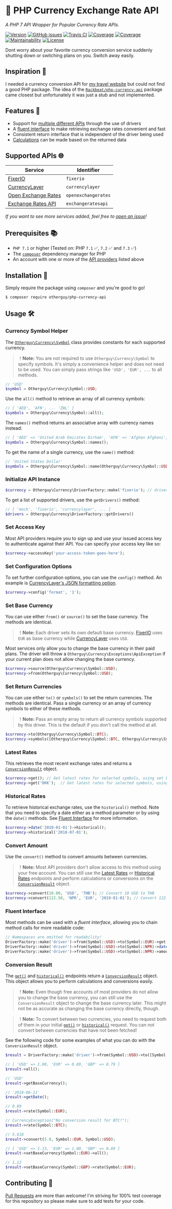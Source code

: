 # 💱 PHP Currency Exchange Rate API

_A PHP 7 API Wrapper for Popular Currency Rate APIs._

[![Version](https://img.shields.io/packagist/v/otherguy/php-currency-api.svg?style=flat-square)](https://packagist.org/packages/otherguy/php-currency-api)
[![GitHub issues](https://img.shields.io/github/issues/otherguy/php-currency-api.svg?style=flat-square)](https://github.com/otherguy/php-currency-api/issues)
[![Travis CI](https://img.shields.io/travis/otherguy/php-currency-api.svg?style=flat-square)](https://travis-ci.com/otherguy/php-currency-api)
[![Coverage](https://img.shields.io/coveralls/otherguy/php-currency-api.svg?style=flat-square)](https://coveralls.io/github/otherguy/php-currency-api?branch=master)
[![Coverage](https://img.shields.io/codeclimate/coverage-letter/otherguy/php-currency-api.svg?style=flat-square)](https://codeclimate.com/github/otherguy/php-currency-api)
[![Maintainability](https://img.shields.io/codeclimate/maintainability/otherguy/php-currency-api.svg?style=flat-square)](https://codeclimate.com/github/otherguy/php-currency-api)
[![License](https://img.shields.io/github/license/otherguy/php-currency-api.svg?style=flat-square)](LICENSE.md)

Dont worry about your favorite currency conversion service suddenly shutting down or switching plans on you. Switch away easily.

## Inspiration 💅

I needed a currency conversion API for [my travel website]() but could not find a good PHP package. The idea of the
[`Rackbeat/php-currency-api`](https://github.com/Rackbeat/php-currency-api) package came closest but unfortunately it
was just a stub and not implemented.

## Features 🌈

* Support for [multiple different APIs](#supported-apis-) through the use of drivers
* A [fluent interface](#fluent-interface) to make retrieving exchange rates convenient and fast
* Consistent return interface that is independent of the driver being used
* [Calculations](#conversion-result) can be made based on the returned data

## Supported APIs 🌐

| Service                                              | Identifier          |
|------------------------------------------------------|---------------------|
| [FixerIO](https://fixer.io)                          | `fixerio`           |
| [CurrencyLayer](https://currencylayer.com)           | `currencylayer`     |
| [Open Exchange Rates](https://openexchangerates.org) | `openexchangerates` |
| [Exchange Rates API](https://exchangeratesapi.io)    | `exchangeratesapi`  |

_If you want to see more services added, feel free to [open an issue](https://github.com/otherguy/php-currency-api/issues)!_

## Prerequisites 📚

* `PHP 7.1` or higher (Tested on: PHP `7.1` ✅, `7.2` ✅ and `7.3` ✅)
* The [`composer`](https://getcomposer.org) dependency manager for PHP
* An account with one or more of the [API providers](#supported-apis-) listed above

## Installation 🚀

Simply require the package using `composer` and you're good to go!

```bash
$ composer require otherguy/php-currency-api
```

## Usage 🛠

### Currency Symbol Helper

The [`Otherguy\Currency\Symbol`](src/Symbol.php) class provides constants for each supported currency.

> ！**Note:** You are not required to use `Otherguy\Currency\Symbol` to specify symbols. It's simply a convenience helper
> and does not need to be used. You can simply pass strings like `'USD', 'EUR', ...` to all methods.

```php
// 'USD'
$symbol = Otherguy\Currency\Symbol::USD;
```

Use the `all()` method to retrieve an array of all currency symbols:

```php
// [ 'AED', 'AFN', ... 'ZWL' ]
$symbols = Otherguy\Currency\Symbol::all();
```

The `names()` method returns an associative array with currency names instead:

```php
// [ 'AED' => 'United Arab Emirates Dirham', 'AFN' => 'Afghan Afghani', ... ]
$symbols = Otherguy\Currency\Symbol::names();
```

To get the name of a single currency, use the `name()` method:

```php
// 'United States Dollar'
$symbols = Otherguy\Currency\Symbol::name(Otherguy\Currency\Symbol::USD);
```

### Initialize API Instance

```php
$currency = Otherguy\Currency\DriverFactory::make('fixerio'); // driver identifier from supported drivers.
```

To get a list of supported drivers, use the `getDrivers()` method:

```php
// [ 'mock', 'fixerio', 'currencylayer', ... ]
$drivers = Otherguy\Currency\DriverFactory::getDrivers()
```

### Set Access Key

Most API providers require you to sign up and use your issued access key to authenticate against their API. You can
specify your access key like so:

```php
$currency->accessKey('your-access-token-goes-here');
```

### Set Configuration Options

To set further configuration options, you can use the `config()` method. An example is
[CurrencyLayer's JSON formatting option](https://currencylayer.com/documentation#format).

```php
$currency->config('format', '1');
```

### Set Base Currency

You can use either `from()` or `source()` to set the base currency. The methods are identical.

> ！**Note:** Each driver sets its own default base currency. [FixerIO](https://fixer.io) uses `EUR` as base currency
> while [CurrencyLayer](https://currencylayer.com) uses `USD`.

Most services only allow you to change the base currency in their paid plans. The driver will throw a
`Otherguy\Currency\Exceptions\ApiException` if your current plan does not allow changing the base currency.

```php
$currency->source(Otherguy\Currency\Symbol::USD);
$currency->from(Otherguy\Currency\Symbol::USD);
```

### Set Return Currencies

You can use either `to()` or `symbols()` to set the return currencies. The methods are identical. Pass a single currency
or an array of currency symbols to either of these methods.

> ！**Note:** Pass an empty array to return all currency symbols supported by this driver. This is the default if you
> don't call the method at all.
 
```php
$currency->to(Otherguy\Currency\Symbol::BTC);
$currency->symbols([Otherguy\Currency\Symbol::BTC, Otherguy\Currency\Symbol::EUR, Otherguy\Currency\Symbol::USD]);
```

### Latest Rates

This retrieves the most recent exchange rates and returns a [`ConversionResult`](#conversion-result) object.

```php
$currency->get(); // Get latest rates for selected symbols, using set base currency
$currency->get('DKK');  // Get latest rates for selected symbols, using DKK as base currency
```

### Historical Rates

To retrieve historical exchange rates, use the `historical()` method. Note that you need to specify a date either as a
method parameter or by using the `date()` methods. See [Fluent Interface](#fluent-interface) for more information.

```php
$currency->date('2010-01-01')->historical();
$currency->historical('2018-07-01');
```

### Convert Amount

Use the `convert()` method to convert amounts between currencies.

> ！**Note:** Most API providers don't allow access to this method using your free account. You can still use the 
> [Latest Rates](#latest-rates) or [Historical Rates](#historical-rates) endpoints and perform calculations or conversions
> on the [`ConversionResult`](#conversion-result) object.

```php
$currency->convert(10.00, 'USD', 'THB'); // Convert 10 USD to THB
$currency->convert(122.50, 'NPR', 'EUR', '2019-01-01'); // Convert 122.50 NPR to EUR using the rates from January 1st, 2019
```

### Fluent Interface

Most methods can be used with a _fluent interface_, allowing you to chain method calls for more readable code:

```php
// Namespaces are omitted for readability!
DriverFactory::make('driver')->from(Symbol::USD)->to(Symbol::EUR)->get();
DriverFactory::make('driver')->from(Symbol::USD)->to(Symbol::NPR)->date('2013-03-02')->historical();
DriverFactory::make('driver')->from(Symbol::USD)->to(Symbol::NPR)->amount(12.10)->convert();
```

### Conversion Result

The [`get()`](#latest-rates) and [`historical()`](#historical-rates) endpoints return a 
[`ConversionResult`](src/Results/ConversionResult.php) object. This object allows you to perform calculations and 
conversions easily.

> ！**Note:** Even though free accounts of most providers do not allow you to change the base currency, you can still
> use the `ConversionResult` object to change the base currency later. This might not be as accurate as changing the
> base currency directly, though.

> ！**Note:** To convert between two currencies, you need to request both of them in your initial [`get()`](#latest-rates)
> or [`historical()`](#historical-rates) request. You can not convert between currencies that have not been fetched!

See the following code for some examples of what you can do with the `ConversionResult` object.

```php
$result = DriverFactory::make('driver')->from(Symbol::USD)->to([Symbol::EUR, Symbol::GBP])->get();

// [ 'USD' => 1.00, 'EUR' => 0.89, 'GBP' => 0.79 ]
$result->all();

// 'USD'
$result->getBaseCurrency();

// '2019-06-11'
$result->getDate();

// 0.89
$result->rate(Symbol::EUR);

// CurrencyException("No conversion result for BTC!");
$result->rate(Symbol::BTC);

// 5.618
$result->convert(5.0, Symbol::EUR, Symbol::USD);

// [ 'USD' => 1.13, 'EUR' => 1.00, 'GBP' => 0.89 ]
$result->setBaseCurrency(Symbol::EUR)->all();

// 1.12
$result->setBaseCurrency(Symbol::GBP)->rate(Symbol::EUR);
```

## Contributing 🚧

[Pull Requests](https://github.com/otherguy/php-currency-api/pulls) are more than welcome! I'm striving for 100% test
coverage for this repository so please make sure to add tests for your code. 
